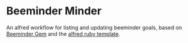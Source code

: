 # Beeminder Minder

An alfred workflow for listing and updating beeminder goals, based on [Beeminder Gem](https://github.com/beeminder/beeminder-gem) and the [alfred ruby template](https://github.com/zhaocai/alfred2-ruby-template).
